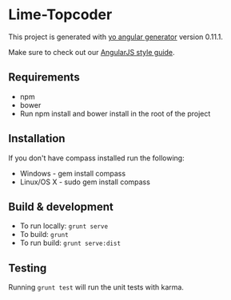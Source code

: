 # Lime-Topcoder

This project is generated with [yo angular generator](https://github.com/yeoman/generator-angular)
version 0.11.1.

Make sure to check out our [AngularJS style guide](https://github.com/appirio-tech/angularjs-styleguide).

## Requirements
 - npm
 - bower
 - Run npm install and bower install in the root of the project

## Installation

If you don't have compass installed run the following:

 - Windows    - gem install compass
 - Linux/OS X - sudo gem install compass

## Build & development

- To run locally: `grunt serve`
- To build: `grunt`
- To run build: `grunt serve:dist`

## Testing

Running `grunt test` will run the unit tests with karma.
